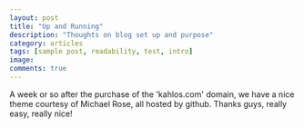 ```yaml
---
layout: post
title: "Up and Running"
description: "Thoughts on blog set up and purpose"
category: articles
tags: [sample post, readability, test, intro]
image:
comments: true
---
```


A week or so after the purchase of the 'kahlos.com' domain, we have a nice theme courtesy of Michael Rose, all hosted by github. Thanks guys, really easy, really nice!
